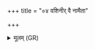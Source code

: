 +++
title = "०४ वशिनीर् वै नामैता"

+++
<details><summary>मूलम् (GR)</summary>

वशिनीर् वै नामैता आपो याः स्यन्दन्ते  
तासां वरुणो ऽधिपतिः ।  
यो वा एता वशिनीर् आपो वेद वरुणम् अधिपतिम् ।  
यथैतम् एतासां स्यन्दमानानां वशम् आदत्त  
एवा द्विषतां वशम् आ दत्ते  
ऽधिपतिः (…) ॥ +++(see 1e)+++
</details>